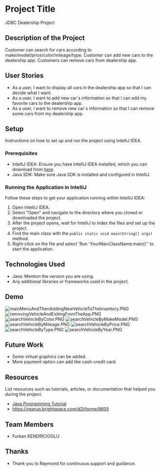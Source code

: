 # Project Title
JDBC Dealership Project

## Description of the Project

Customer can search for cars according to make/model/price/color/mileage/type.
Customer can add new cars to the dealership app.
Customers can remove cars from dealership app.
## User Stories

- As a user, I want to display all cars in the dealership app so that I can decide what I want.
- As a user, I want to add new car`s information so that I can add my favorite cars to the dealership app.
- As a user, I want to remove new car`s information so that I can remove some cars from my dealership app.

## Setup

Instructions on how to set up and run the project using IntelliJ IDEA.

### Prerequisites

- IntelliJ IDEA: Ensure you have IntelliJ IDEA installed, which you can download from [here](https://www.jetbrains.com/idea/download/).
- Java SDK: Make sure Java SDK is installed and configured in IntelliJ.

### Running the Application in IntelliJ

Follow these steps to get your application running within IntelliJ IDEA:

1. Open IntelliJ IDEA.
2. Select "Open" and navigate to the directory where you cloned or downloaded the project.
3. After the project opens, wait for IntelliJ to index the files and set up the project.
4. Find the main class with the `public static void main(String[] args)` method.
5. Right-click on the file and select 'Run 'YourMainClassName.main()'' to start the application.

## Technologies Used

- Java: Mention the version you are using.
- Any additional libraries or frameworks used in the project.

## Demo
![mainMenuAndThenAddingNewVehicleToTheInventory.PNG](imgs%2FmainMenuAndThenAddingNewVehicleToTheInventory.PNG)
![removingVehicleAndExitingFromTheApp.PNG](imgs%2FremovingVehicleAndExitingFromTheApp.PNG)
![searchVehicleByColor.PNG](imgs%2FsearchVehicleByColor.PNG)
![searchVehicleByMakeModel.PNG](imgs%2FsearchVehicleByMakeModel.PNG)
![searchVehicleByMileage.PNG](imgs%2FsearchVehicleByMileage.PNG)
![searchVehicleByPrice.PNG](imgs%2FsearchVehicleByPrice.PNG)
![searchVehicleByType.PNG](imgs%2FsearchVehicleByType.PNG)
![searchVehicleByYear.PNG](imgs%2FsearchVehicleByYear.PNG)
## Future Work

- Some virtual graphics can be added.
- More payment option can add like cash-credit card.

## Resources

List resources such as tutorials, articles, or documentation that helped you during the project.

- [Java Programming Tutorial](https://www.w3schools.com/java/java_while_loop.asp)
- https://yearup.brightspace.com/d2l/home/8605

## Team Members

- Furkan KENDIRCIOGLU

## Thanks

- Thank you to Raymond for continuous support and guidance.
